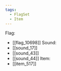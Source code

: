 ```yaml
---
tags:
  - FlagSet
  - Item
---
```

Flag:
- [[flag_10698]]
Sound:
- [[sound_17]]
- [[sound_43]]
- [[sound_44]]
Item:
- [[item_517]]
